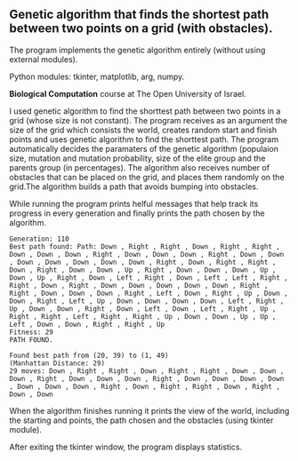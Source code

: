 Genetic algorithm that finds the shortest path between two points on a grid (with obstacles).
---------------------------------------------------------------------------------------------
The program implements the genetic algorithm entirely (without using external modules).

Python modules: tkinter, matplotlib, arg, numpy.

**Biological Computation** course at The Open University of Israel.

I used genetic algorithm to find the shorttest path between two points in a grid (whose size is not constant).
The program receives as an argument the size of the grid which consists the world, creates random start and finish points and uses genetic algorithm to find the shorttest path.
The program automatically decides the paramaters of the genetic algorithm (populaion size, mutation and mutation probability, size of the elite group and the parents group (in percentages).
The algorithm also receives number of obstacles that can be placed on the grid, and places them randomly on the grid.The algorithm builds a path that avoids bumping into obstacles.

While running the program prints helful messages that help track its progress in every generation and finally prints the path chosen by the algorithm.

```
Generation: 110 
Best path found: Path: Down , Right , Right , Down , Right , Right , Down , Down , Down , Right , Down , Down , Down , Right , Down , Down , Down , Down , Down , Down , Down , Right , Down , Right , Right , Down , Right , Down , Down , Up , Right , Down , Down , Down , Up , Down , Up , Right , Down , Left , Right , Down , Left , Left , Right , Right , Down , Right , Down , Down , Down , Down , Down , Right , Right , Down , Down , Down , Right , Left , Down , Right , Up , Down , Down , Right , Left , Up , Down , Down , Down , Down , Left , Right , Up , Down , Down , Right , Down , Left , Down , Left , Right , Up , Right , Right , Left , Right , Right , Up , Down , Down , Up , Up , Left , Down , Down , Right , Right , Up 
Fitness: 29
PATH FOUND.

```

```
Found best path from (20, 39) to (1, 49)
(Manhattan Distance: 29)
29 moves: Down , Right , Right , Down , Right , Right , Down , Down , Down , Right , Down , Down , Down , Right , Down , Down , Down , Down , Down , Down , Down , Right , Down , Right , Right , Down , Right , Down , Down
```


When the algorithm finishes running it prints the view of the world, including the starting and points, the path chosen and the obstacles (using tkinter module).

After exiting the tkinter window, the program displays statistics.
